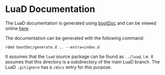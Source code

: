 LuaD Documentation
============================================
The LuaD documentation is generated using [bootDoc](https://github.com/JakobOvrum/bootDoc)
and can be viewed online [here](http://jakobovrum.github.com/LuaD/).

The documentation can be generated with the following command:

    rdmd bootDoc/generate.d .. --extra=index.d

It assumes that the `luad` source package can be found as `../luad`, i.e.
it assumes that this directory is a subdirectory of the main LuaD branch.
The LuaD `.gitignore` has a `/docs` entry for this purpose.
